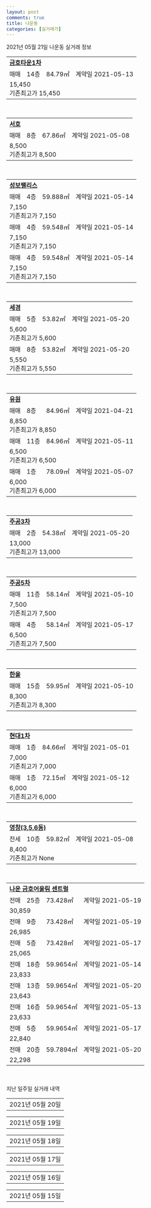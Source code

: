 ```yaml
---
layout: post
comments: true
title: 나운동
categories: [실거래가]
---
```


2021년 05월 21일 나운동 실거래 정보

<table>
  <tr>
    <td colspan="4" style="font-weight: bold;"><a href="https://search.naver.com/search.naver?query=금호타운1차">금호타운1차</a></td>
  </tr>
    
  <tr>
    <td>매매</td>
    <td>14층</td>
    <td>84.79㎡</td>
    <td>계약일 2021-05-13</td>
  </tr>
  <tr>
    <td colspan="4">15,450<br>기존최고가 15,450</td>
  </tr>
    
</table>
<br>
<table>
  <tr>
    <td colspan="4" style="font-weight: bold;"><a href="https://search.naver.com/search.naver?query=서호">서호</a></td>
  </tr>
    
  <tr>
    <td>매매</td>
    <td>8층</td>
    <td>67.86㎡</td>
    <td>계약일 2021-05-08</td>
  </tr>
  <tr>
    <td colspan="4">8,500<br>기존최고가 8,500</td>
  </tr>
    
</table>
<br>
<table>
  <tr>
    <td colspan="4" style="font-weight: bold;"><a href="https://search.naver.com/search.naver?query=성보팰리스">성보팰리스</a></td>
  </tr>
    
  <tr>
    <td>매매</td>
    <td>4층</td>
    <td>59.888㎡</td>
    <td>계약일 2021-05-14</td>
  </tr>
  <tr>
    <td colspan="4">7,150<br>기존최고가 7,150</td>
  </tr>
    
  <tr>
    <td>매매</td>
    <td>4층</td>
    <td>59.548㎡</td>
    <td>계약일 2021-05-14</td>
  </tr>
  <tr>
    <td colspan="4">7,150<br>기존최고가 7,150</td>
  </tr>
    
  <tr>
    <td>매매</td>
    <td>4층</td>
    <td>59.548㎡</td>
    <td>계약일 2021-05-14</td>
  </tr>
  <tr>
    <td colspan="4">7,150<br>기존최고가 7,150</td>
  </tr>
    
</table>
<br>
<table>
  <tr>
    <td colspan="4" style="font-weight: bold;"><a href="https://search.naver.com/search.naver?query=세경">세경</a></td>
  </tr>
    
  <tr>
    <td>매매</td>
    <td>5층</td>
    <td>53.82㎡</td>
    <td>계약일 2021-05-20</td>
  </tr>
  <tr>
    <td colspan="4">5,600<br>기존최고가 5,600</td>
  </tr>
    
  <tr>
    <td>매매</td>
    <td>8층</td>
    <td>53.82㎡</td>
    <td>계약일 2021-05-20</td>
  </tr>
  <tr>
    <td colspan="4">5,550<br>기존최고가 5,550</td>
  </tr>
    
</table>
<br>
<table>
  <tr>
    <td colspan="4" style="font-weight: bold;"><a href="https://search.naver.com/search.naver?query=유원">유원</a></td>
  </tr>
    
  <tr>
    <td>매매</td>
    <td>8층</td>
    <td>84.96㎡</td>
    <td>계약일 2021-04-21</td>
  </tr>
  <tr>
    <td colspan="4">8,850<br>기존최고가 8,850</td>
  </tr>
    
  <tr>
    <td>매매</td>
    <td>11층</td>
    <td>84.96㎡</td>
    <td>계약일 2021-05-11</td>
  </tr>
  <tr>
    <td colspan="4">6,500<br>기존최고가 6,500</td>
  </tr>
    
  <tr>
    <td>매매</td>
    <td>1층</td>
    <td>78.09㎡</td>
    <td>계약일 2021-05-07</td>
  </tr>
  <tr>
    <td colspan="4">6,000<br>기존최고가 6,000</td>
  </tr>
    
</table>
<br>
<table>
  <tr>
    <td colspan="4" style="font-weight: bold;"><a href="https://search.naver.com/search.naver?query=주공3차">주공3차</a></td>
  </tr>
    
  <tr>
    <td>매매</td>
    <td>2층</td>
    <td>54.38㎡</td>
    <td>계약일 2021-05-20</td>
  </tr>
  <tr>
    <td colspan="4">13,000<br>기존최고가 13,000</td>
  </tr>
    
</table>
<br>
<table>
  <tr>
    <td colspan="4" style="font-weight: bold;"><a href="https://search.naver.com/search.naver?query=주공5차">주공5차</a></td>
  </tr>
    
  <tr>
    <td>매매</td>
    <td>11층</td>
    <td>58.14㎡</td>
    <td>계약일 2021-05-10</td>
  </tr>
  <tr>
    <td colspan="4">7,500<br>기존최고가 7,500</td>
  </tr>
    
  <tr>
    <td>매매</td>
    <td>4층</td>
    <td>58.14㎡</td>
    <td>계약일 2021-05-17</td>
  </tr>
  <tr>
    <td colspan="4">6,500<br>기존최고가 7,500</td>
  </tr>
    
</table>
<br>
<table>
  <tr>
    <td colspan="4" style="font-weight: bold;"><a href="https://search.naver.com/search.naver?query=한울">한울</a></td>
  </tr>
    
  <tr>
    <td>매매</td>
    <td>15층</td>
    <td>59.95㎡</td>
    <td>계약일 2021-05-10</td>
  </tr>
  <tr>
    <td colspan="4">8,300<br>기존최고가 8,300</td>
  </tr>
    
</table>
<br>
<table>
  <tr>
    <td colspan="4" style="font-weight: bold;"><a href="https://search.naver.com/search.naver?query=현대1차">현대1차</a></td>
  </tr>
    
  <tr>
    <td>매매</td>
    <td>1층</td>
    <td>84.66㎡</td>
    <td>계약일 2021-05-01</td>
  </tr>
  <tr>
    <td colspan="4">7,000<br>기존최고가 7,000</td>
  </tr>
    
  <tr>
    <td>매매</td>
    <td>1층</td>
    <td>72.15㎡</td>
    <td>계약일 2021-05-12</td>
  </tr>
  <tr>
    <td colspan="4">6,000<br>기존최고가 6,000</td>
  </tr>
    
</table>
<br>
<table>
  <tr>
    <td colspan="4" style="font-weight: bold;"><a href="https://search.naver.com/search.naver?query=영창(3,5,6동)">영창(3,5,6동)</a></td>
  </tr>
    
  <tr>
    <td>전세</td>
    <td>10층</td>
    <td>59.82㎡</td>
    <td>계약일 2021-05-08</td>
  </tr>
  <tr>
    <td colspan="4">8,400<br>기존최고가 None</td>
  </tr>
    
</table>
<br>
<table>
  <tr>
    <td colspan="4" style="font-weight: bold;"><a href="https://search.naver.com/search.naver?query=나운 금호어울림 센트럴">나운 금호어울림 센트럴</a></td>
  </tr>
    
  <tr>
    <td>전매</td>
    <td>25층</td>
    <td>73.428㎡</td>
    <td>계약일 2021-05-19</td>
  </tr>
  <tr>
    <td colspan="4">30,859</td>
  </tr>
    
  <tr>
    <td>전매</td>
    <td>9층</td>
    <td>73.428㎡</td>
    <td>계약일 2021-05-19</td>
  </tr>
  <tr>
    <td colspan="4">26,985</td>
  </tr>
    
  <tr>
    <td>전매</td>
    <td>5층</td>
    <td>73.428㎡</td>
    <td>계약일 2021-05-17</td>
  </tr>
  <tr>
    <td colspan="4">25,065</td>
  </tr>
    
  <tr>
    <td>전매</td>
    <td>18층</td>
    <td>59.9654㎡</td>
    <td>계약일 2021-05-14</td>
  </tr>
  <tr>
    <td colspan="4">23,833</td>
  </tr>
    
  <tr>
    <td>전매</td>
    <td>13층</td>
    <td>59.9654㎡</td>
    <td>계약일 2021-05-20</td>
  </tr>
  <tr>
    <td colspan="4">23,643</td>
  </tr>
    
  <tr>
    <td>전매</td>
    <td>16층</td>
    <td>59.9654㎡</td>
    <td>계약일 2021-05-13</td>
  </tr>
  <tr>
    <td colspan="4">23,633</td>
  </tr>
    
  <tr>
    <td>전매</td>
    <td>5층</td>
    <td>59.9654㎡</td>
    <td>계약일 2021-05-17</td>
  </tr>
  <tr>
    <td colspan="4">22,840</td>
  </tr>
    
  <tr>
    <td>전매</td>
    <td>20층</td>
    <td>59.7894㎡</td>
    <td>계약일 2021-05-20</td>
  </tr>
  <tr>
    <td colspan="4">22,298</td>
  </tr>
    
</table>
    
<div style="margin-top: 50px; margin-bottom: 13px">지난 일주일 실거래 내역</div>

  <table style="width: 100%; margin-bottom: 1px">
      <tr class="header">
        <td>2021년 05월 20일</td>
      </tr>
      <tr class="child" style="display: none">
        <td>
            
        <table>
          <tr>
            <td colspan="4" style="font-weight: bold;"><a href="https://search.naver.com/search.naver?query=실거래정보없음">실거래정보없음</a></td>
          </tr>

        </table>
    
        </td>
      </tr>
  </table>
    
  <table style="width: 100%; margin-bottom: 1px">
      <tr class="header">
        <td>2021년 05월 19일</td>
      </tr>
      <tr class="child" style="display: none">
        <td>
            
        <table>
          <tr>
            <td colspan="4" style="font-weight: bold;"><a href="https://search.naver.com/search.naver?query=동북">동북</a></td>
          </tr>

          <tr>
            <td>매매</td>
            <td>5층</td>
            <td>59.88㎡</td>
            <td>계약일 2021-05-14</td>
          </tr>
          <tr>
            <td colspan="4">2,950<br>기존최고가 2,950</td>
          </tr>
    
        </table>
        <table style="margin-top: 5px">
          <tr>
            <td colspan="4" style="font-weight: bold;"><a href="https://search.naver.com/search.naver?query=롯데1차">롯데1차</a></td>
          </tr>
    
          <tr>
            <td>매매</td>
            <td>13층</td>
            <td>84.84㎡</td>
            <td>계약일 2021-04-26</td>
          </tr>
          <tr>
            <td colspan="4">13,400<br>기존최고가 13,400</td>
          </tr>
    
        </table>
        <table style="margin-top: 5px">
          <tr>
            <td colspan="4" style="font-weight: bold;"><a href="https://search.naver.com/search.naver?query=비사벌">비사벌</a></td>
          </tr>
    
          <tr>
            <td>매매</td>
            <td>9층</td>
            <td>59.91㎡</td>
            <td>계약일 2021-05-06</td>
          </tr>
          <tr>
            <td colspan="4">8,500<br>기존최고가 8,500</td>
          </tr>
    
        </table>
        <table style="margin-top: 5px">
          <tr>
            <td colspan="4" style="font-weight: bold;"><a href="https://search.naver.com/search.naver?query=삼성">삼성</a></td>
          </tr>
    
          <tr>
            <td>매매</td>
            <td>11층</td>
            <td>84.996㎡</td>
            <td>계약일 2021-05-12</td>
          </tr>
          <tr>
            <td colspan="4">16,200<br>기존최고가 16,200</td>
          </tr>
    
        </table>
        <table style="margin-top: 5px">
          <tr>
            <td colspan="4" style="font-weight: bold;"><a href="https://search.naver.com/search.naver?query=수송금호어울림">수송금호어울림</a></td>
          </tr>
    
          <tr>
            <td>매매</td>
            <td>5층</td>
            <td>84.9548㎡</td>
            <td>계약일 2021-05-05</td>
          </tr>
          <tr>
            <td colspan="4">22,500<br>기존최고가 22,500</td>
          </tr>
    
        </table>
        <table style="margin-top: 5px">
          <tr>
            <td colspan="4" style="font-weight: bold;"><a href="https://search.naver.com/search.naver?query=세경">세경</a></td>
          </tr>
    
          <tr>
            <td>전세</td>
            <td>9층</td>
            <td>53.82㎡</td>
            <td>계약일 2021-04-07</td>
          </tr>
          <tr>
            <td colspan="4">6,000</td>
          </tr>
    
        </table>
        <table style="margin-top: 5px">
          <tr>
            <td colspan="4" style="font-weight: bold;"><a href="https://search.naver.com/search.naver?query=현대2차">현대2차</a></td>
          </tr>
    
          <tr>
            <td>월세</td>
            <td>11층</td>
            <td>75.275㎡</td>
            <td>계약일 2021-03-27</td>
          </tr>
          <tr>
            <td colspan="4">40 (1,000)</td>
          </tr>
    
        </table>
        <table style="margin-top: 5px">
          <tr>
            <td colspan="4" style="font-weight: bold;"><a href="https://search.naver.com/search.naver?query=현대3차">현대3차</a></td>
          </tr>
    
          <tr>
            <td>전세</td>
            <td>1층</td>
            <td>134.79㎡</td>
            <td>계약일 2021-05-14</td>
          </tr>
          <tr>
            <td colspan="4">15,000</td>
          </tr>
    
        </table>
        <table style="margin-top: 5px">
          <tr>
            <td colspan="4" style="font-weight: bold;"><a href="https://search.naver.com/search.naver?query=나운 금호어울림 센트럴">나운 금호어울림 센트럴</a></td>
          </tr>
    
          <tr>
            <td>전매</td>
            <td>10층</td>
            <td>73.428㎡</td>
            <td>계약일 2021-05-15</td>
          </tr>
          <tr>
            <td colspan="4">29,042</td>
          </tr>
    
          <tr>
            <td>전매</td>
            <td>7층</td>
            <td>73.428㎡</td>
            <td>계약일 2021-05-13</td>
          </tr>
          <tr>
            <td colspan="4">28,939</td>
          </tr>
    
          <tr>
            <td>전매</td>
            <td>6층</td>
            <td>73.428㎡</td>
            <td>계약일 2021-05-16</td>
          </tr>
          <tr>
            <td colspan="4">28,652</td>
          </tr>
    
          <tr>
            <td>전매</td>
            <td>2층</td>
            <td>73.428㎡</td>
            <td>계약일 2021-05-17</td>
          </tr>
          <tr>
            <td colspan="4">25,654</td>
          </tr>
    
          <tr>
            <td>전매</td>
            <td>11층</td>
            <td>59.7894㎡</td>
            <td>계약일 2021-05-17</td>
          </tr>
          <tr>
            <td colspan="4">23,890</td>
          </tr>
    
          <tr>
            <td>전매</td>
            <td>14층</td>
            <td>59.7894㎡</td>
            <td>계약일 2021-05-07</td>
          </tr>
          <tr>
            <td colspan="4">23,590</td>
          </tr>
    
          <tr>
            <td>전매</td>
            <td>13층</td>
            <td>59.7894㎡</td>
            <td>계약일 2021-05-17</td>
          </tr>
          <tr>
            <td colspan="4">22,410</td>
          </tr>
    
          <tr>
            <td>전매</td>
            <td>10층</td>
            <td>59.7894㎡</td>
            <td>계약일 2021-05-18</td>
          </tr>
          <tr>
            <td colspan="4">21,090</td>
          </tr>
    
          <tr>
            <td>전매</td>
            <td>3층</td>
            <td>59.9654㎡</td>
            <td>계약일 2021-05-17</td>
          </tr>
          <tr>
            <td colspan="4">19,873</td>
          </tr>
    
        </table>
    
        </td>
      </tr>
  </table>
    
  <table style="width: 100%; margin-bottom: 1px">
      <tr class="header">
        <td>2021년 05월 18일</td>
      </tr>
      <tr class="child" style="display: none">
        <td>
            
        <table>
          <tr>
            <td colspan="4" style="font-weight: bold;"><a href="https://search.naver.com/search.naver?query=세경">세경</a></td>
          </tr>

          <tr>
            <td>매매</td>
            <td>5층</td>
            <td>53.82㎡</td>
            <td>계약일 2021-05-17</td>
          </tr>
          <tr>
            <td colspan="4">5,300<br>기존최고가 5,600</td>
          </tr>
    
        </table>
        <table style="margin-top: 5px">
          <tr>
            <td colspan="4" style="font-weight: bold;"><a href="https://search.naver.com/search.naver?query=신일해피트리">신일해피트리</a></td>
          </tr>
    
          <tr>
            <td>매매</td>
            <td>5층</td>
            <td>59.85㎡</td>
            <td>계약일 2021-04-29</td>
          </tr>
          <tr>
            <td colspan="4">9,300<br>기존최고가 9,300</td>
          </tr>
    
        </table>
        <table style="margin-top: 5px">
          <tr>
            <td colspan="4" style="font-weight: bold;"><a href="https://search.naver.com/search.naver?query=우진">우진</a></td>
          </tr>
    
          <tr>
            <td>매매</td>
            <td>2층</td>
            <td>65.78㎡</td>
            <td>계약일 2021-04-23</td>
          </tr>
          <tr>
            <td colspan="4">7,850<br>기존최고가 9,100</td>
          </tr>
    
        </table>
        <table style="margin-top: 5px">
          <tr>
            <td colspan="4" style="font-weight: bold;"><a href="https://search.naver.com/search.naver?query=주공5차">주공5차</a></td>
          </tr>
    
          <tr>
            <td>매매</td>
            <td>13층</td>
            <td>58.14㎡</td>
            <td>계약일 2021-05-15</td>
          </tr>
          <tr>
            <td colspan="4">7,000<br>기존최고가 7,200</td>
          </tr>
    
        </table>
        <table style="margin-top: 5px">
          <tr>
            <td colspan="4" style="font-weight: bold;"><a href="https://search.naver.com/search.naver?query=한신맨션(7,8동)">한신맨션(7,8동)</a></td>
          </tr>
    
          <tr>
            <td>매매</td>
            <td>1층</td>
            <td>75.66㎡</td>
            <td>계약일 2021-05-06</td>
          </tr>
          <tr>
            <td colspan="4">6,500<br>기존최고가 6,500</td>
          </tr>
    
        </table>
        <table style="margin-top: 5px">
          <tr>
            <td colspan="4" style="font-weight: bold;"><a href="https://search.naver.com/search.naver?query=한울">한울</a></td>
          </tr>
    
          <tr>
            <td>매매</td>
            <td>10층</td>
            <td>59.73㎡</td>
            <td>계약일 2021-05-17</td>
          </tr>
          <tr>
            <td colspan="4">8,500<br>기존최고가 8,500</td>
          </tr>
    
        </table>
        <table style="margin-top: 5px">
          <tr>
            <td colspan="4" style="font-weight: bold;"><a href="https://search.naver.com/search.naver?query=현대4차">현대4차</a></td>
          </tr>
    
          <tr>
            <td>매매</td>
            <td>9층</td>
            <td>99.935㎡</td>
            <td>계약일 2021-05-04</td>
          </tr>
          <tr>
            <td colspan="4">16,500<br>기존최고가 16,500</td>
          </tr>
    
        </table>
        <table style="margin-top: 5px">
          <tr>
            <td colspan="4" style="font-weight: bold;"><a href="https://search.naver.com/search.naver?query=현대백조">현대백조</a></td>
          </tr>
    
          <tr>
            <td>매매</td>
            <td>2층</td>
            <td>84.6㎡</td>
            <td>계약일 2021-05-03</td>
          </tr>
          <tr>
            <td colspan="4">7,200<br>기존최고가 7,200</td>
          </tr>
    
        </table>
        <table style="margin-top: 5px">
          <tr>
            <td colspan="4" style="font-weight: bold;"><a href="https://search.naver.com/search.naver?query=한울">한울</a></td>
          </tr>
    
          <tr>
            <td>월세</td>
            <td>14층</td>
            <td>59.95㎡</td>
            <td>계약일 2021-05-02</td>
          </tr>
          <tr>
            <td colspan="4">35 (1,000)</td>
          </tr>
    
          <tr>
            <td>전세</td>
            <td>8층</td>
            <td>59.73㎡</td>
            <td>계약일 2021-04-24</td>
          </tr>
          <tr>
            <td colspan="4">8,000<br>기존최고가 None</td>
          </tr>
    
        </table>
        <table style="margin-top: 5px">
          <tr>
            <td colspan="4" style="font-weight: bold;"><a href="https://search.naver.com/search.naver?query=나운 금호어울림 센트럴">나운 금호어울림 센트럴</a></td>
          </tr>
    
          <tr>
            <td>전매</td>
            <td>2층</td>
            <td>84.9241㎡</td>
            <td>계약일 2021-05-14</td>
          </tr>
          <tr>
            <td colspan="4">28,800</td>
          </tr>
    
          <tr>
            <td>전매</td>
            <td>2층</td>
            <td>73.428㎡</td>
            <td>계약일 2021-05-13</td>
          </tr>
          <tr>
            <td colspan="4">27,012</td>
          </tr>
    
          <tr>
            <td>전매</td>
            <td>11층</td>
            <td>73.428㎡</td>
            <td>계약일 2021-05-10</td>
          </tr>
          <tr>
            <td colspan="4">26,385</td>
          </tr>
    
          <tr>
            <td>전매</td>
            <td>17층</td>
            <td>59.7894㎡</td>
            <td>계약일 2021-05-14</td>
          </tr>
          <tr>
            <td colspan="4">24,441</td>
          </tr>
    
          <tr>
            <td>전매</td>
            <td>20층</td>
            <td>59.7894㎡</td>
            <td>계약일 2021-05-11</td>
          </tr>
          <tr>
            <td colspan="4">24,241</td>
          </tr>
    
          <tr>
            <td>전매</td>
            <td>5층</td>
            <td>59.7894㎡</td>
            <td>계약일 2021-05-14</td>
          </tr>
          <tr>
            <td colspan="4">23,101</td>
          </tr>
    
        </table>
    
        </td>
      </tr>
  </table>
    
  <table style="width: 100%; margin-bottom: 1px">
      <tr class="header">
        <td>2021년 05월 17일</td>
      </tr>
      <tr class="child" style="display: none">
        <td>
            
        <table>
          <tr>
            <td colspan="4" style="font-weight: bold;"><a href="https://search.naver.com/search.naver?query=실거래정보없음">실거래정보없음</a></td>
          </tr>

        </table>
    
        </td>
      </tr>
  </table>
    
  <table style="width: 100%; margin-bottom: 1px">
      <tr class="header">
        <td>2021년 05월 16일</td>
      </tr>
      <tr class="child" style="display: none">
        <td>
            
        <table>
          <tr>
            <td colspan="4" style="font-weight: bold;"><a href="https://search.naver.com/search.naver?query=실거래정보없음">실거래정보없음</a></td>
          </tr>

        </table>
    
        </td>
      </tr>
  </table>
    
  <table style="width: 100%; margin-bottom: 1px">
      <tr class="header">
        <td>2021년 05월 15일</td>
      </tr>
      <tr class="child" style="display: none">
        <td>
            
        <table>
          <tr>
            <td colspan="4" style="font-weight: bold;"><a href="https://search.naver.com/search.naver?query=나운동보람더하임">나운동보람더하임</a></td>
          </tr>

          <tr>
            <td>전세</td>
            <td>1층</td>
            <td>84.9914㎡</td>
            <td>계약일 2021-05-14</td>
          </tr>
          <tr>
            <td colspan="4">12,000<br>기존최고가 None</td>
          </tr>
    
        </table>
        <table style="margin-top: 5px">
          <tr>
            <td colspan="4" style="font-weight: bold;"><a href="https://search.naver.com/search.naver?query=영창(3,5,6동)">영창(3,5,6동)</a></td>
          </tr>
    
          <tr>
            <td>월세</td>
            <td>10층</td>
            <td>59.82㎡</td>
            <td>계약일 2021-04-29</td>
          </tr>
          <tr>
            <td colspan="4">35 (500)<br>기존최고가 7,300 (500)</td>
          </tr>
    
        </table>
        <table style="margin-top: 5px">
          <tr>
            <td colspan="4" style="font-weight: bold;"><a href="https://search.naver.com/search.naver?query=나운 금호어울림 센트럴">나운 금호어울림 센트럴</a></td>
          </tr>
    
          <tr>
            <td>전매</td>
            <td>14층</td>
            <td>84.9912㎡</td>
            <td>계약일 2021-05-09</td>
          </tr>
          <tr>
            <td colspan="4">35,753</td>
          </tr>
    
          <tr>
            <td>전매</td>
            <td>10층</td>
            <td>59.9654㎡</td>
            <td>계약일 2021-05-13</td>
          </tr>
          <tr>
            <td colspan="4">21,100</td>
          </tr>
    
        </table>
    
        </td>
      </tr>
  </table>
    

